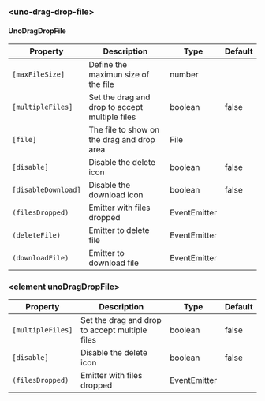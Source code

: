 ### \<uno-drag-drop-file\>
#### UnoDragDropFile

| Property | Description | Type | Default |
| -------- | ----------- | ---- | ------- |
| `[maxFileSize]` | Define the maximun size of the file | number | |
| `[multipleFiles]` | Set the drag and drop to accept multiple files | boolean | false |
| `[file]` | The file to show on the drag and drop area | File | |
| `[disable]` | Disable the delete icon | boolean | false |
| `[disableDownload]` | Disable the download icon | boolean | false |
| `(filesDropped)` | Emitter with files dropped  | EventEmitter | |
| `(deleteFile)` | Emitter to delete file | EventEmitter | |
| `(downloadFile)` | Emitter to download file | EventEmitter | |

### \<element unoDragDropFile\>

| Property | Description | Type | Default |
| -------- | ----------- | ---- | ------- |
| `[multipleFiles]` | Set the drag and drop to accept multiple files | boolean | false |
| `[disable]` | Disable the delete icon | boolean | false |
| `(filesDropped)` | Emitter with files dropped | EventEmitter | |
